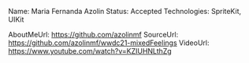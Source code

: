 Name: Maria Fernanda Azolin
Status: Accepted
Technologies: SpriteKit, UIKit

AboutMeUrl: https://github.com/azolinmf
SourceUrl: https://github.com/azolinmf/wwdc21-mixedFeelings
VideoUrl: https://www.youtube.com/watch?v=KZIUHNLthZg

<!---
EXAMPLE
Name: John Appleseed
Status: Submitted <or> Winner <or> Distinguished <or> Rejected
Technologies: SwiftUI, RealityKit, CoreGraphic

AboutMeUrl: https://linkedin.com/in/johnappleseed
SourceUrl: https://github.com/johnappleseed/wwdc2025
VideoUrl: https://youtu.be/ABCDE123456
-->

